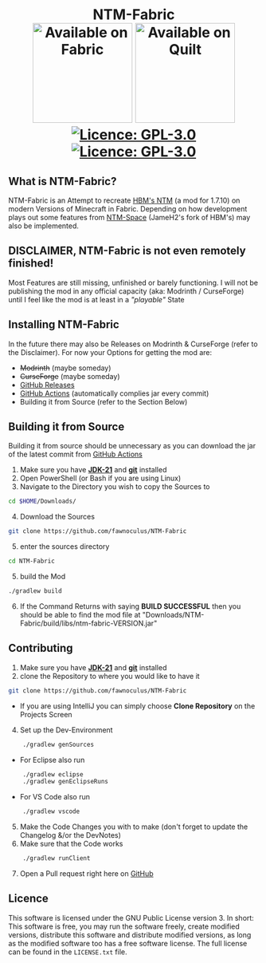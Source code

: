 <h1 align="center"> NTM-Fabric <br>
    <a href="https://fabricmc.net/"><img src="https://cdn.jsdelivr.net/npm/@intergrav/devins-badges@3/assets/cozy/supported/fabric_64h.png" alt="Available on Fabric" width="200"></a>
    <a href="https://quiltmc.org/"><img src="https://cdn.jsdelivr.net/npm/@intergrav/devins-badges@3/assets/cozy/supported/quilt_64h.png" alt="Available on Quilt" width="200"></a>
    <br>
    <a href="https://github.com/fawnoculus/NTM-Fabric/blob/master/LICENSE.txt"><img src="https://img.shields.io/github/license/fawnoculus/NTM-Fabric?style=flat&color=900c3f" alt="Licence: GPL-3.0"></a>
    <a href="https://github.com/fawnoculus/NTM-Fabric/actions/workflows/build.yml"><img src="https://github.com/fawnoculus/NTM-Fabric/actions/workflows/build.yml/badge.svg" alt="Licence: GPL-3.0"></a>
</h1>

## What is NTM-Fabric?
NTM-Fabric is an Attempt to recreate [HBM's NTM](https://github.com/HbmMods/Hbm-s-Nuclear-Tech-GIT) (a mod for 1.7.10) on modern Versions of Minecraft in Fabric.
Depending on how development plays out some features from [NTM-Space](https://github.com/JameH2/Hbm-s-Nuclear-Tech-GIT/tree/space-travel-twopointfive) (JameH2's fork of HBM's) may also be implemented.

## **DISCLAIMER, NTM-Fabric is not even remotely finished!**
Most Features are still missing, unfinished or barely functioning. 
I will not be publishing the mod in any official capacity (aka: Modrinth / CurseForge) until I feel like the mod is at least in a *"playable"* State

## Installing NTM-Fabric
In the future there may also be Releases on Modrinth & CurseForge (refer to the Disclaimer).
For now your Options for getting the mod are:
- ~~Modrinth~~ (maybe someday)
- ~~CurseForge~~ (maybe someday)
- [GitHub Releases](https://github.com/fawnoculus/NTM-Fabric/releases/latest)
- [GitHub Actions](https://github.com/fawnoculus/NTM-Fabric/actions/workflows/build.yml) (automatically complies jar every commit)
- Building it from Source (refer to the Section Below)


## Building it from Source
Building it from source should be unnecessary as you can download the jar of the latest commit from [GitHub Actions](https://github.com/fawnoculus/NTM-Fabric/actions/workflows/build.yml)
1. Make sure you have [**JDK-21**](https://adoptium.net/temurin/releases/?variant=openjdk8&jvmVariant=hotspot&package=jdk&version=21) and [**git**](https://git-scm.com/downloads) installed
2. Open PowerShell (or Bash if you are using Linux)
3. Navigate to the Directory you wish to copy the Sources to
```bash
cd $HOME/Downloads/
```
4. Download the Sources
```bash
git clone https://github.com/fawnoculus/NTM-Fabric
```
5. enter the sources directory
```bash
cd NTM-Fabric
```
5. build the Mod
```bash
./gradlew build
```
6. If the Command Returns with saying **BUILD SUCCESSFUL** then you should be able to find the mod file at "Downloads/NTM-Fabric/build/libs/ntm-fabric-VERSION.jar"

## Contributing
1. Make sure you have [**JDK-21**](https://adoptium.net/temurin/releases/?variant=openjdk8&jvmVariant=hotspot&package=jdk&version=21) and [**git**](https://git-scm.com/downloads) installed
2. clone the Repository to where you would like to have it
```bash
git clone https://github.com/fawnoculus/NTM-Fabric
```
- If you are using IntelliJ you can simply choose **Clone Repository** on the Projects Screen
4. Set up the Dev-Environment
```bash
    ./gradlew genSources
```

* For Eclipse also run
```bash
    ./gradlew eclipse
    ./gradlew genEclipseRuns
```
* For VS Code also run
```bash
    ./gradlew vscode
```
5. Make the Code Changes you with to make (don't forget to update the Changelog &/or the DevNotes)
6. Make sure that the Code works
```bash
    ./gradlew runClient
```
7. Open a Pull request right here on [GitHub](https://github.com/fawnoculus/NTM-Fabric)

## Licence
This software is licensed under the GNU Public License version 3. In short: This software is free, you may run the software freely, create modified versions, 
distribute this software and distribute modified versions, as long as the modified software too has a free software license. The full license can be found in the `LICENSE.txt` file.
